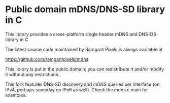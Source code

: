 # Public domain mDNS/DNS-SD library in C

This library provides a cross-platform single header mDNS and DNS-DS library in C
  
The latest source code maintained by Rampant Pixels is always available at

https://github.com/rampantpixels/mdns

This library is put in the public domain; you can redistribute it and/or modify it without any restrictions.

This fork features DNS-SD discovery and mDNS queries per interface (on IPv4, perhaps someday on IPv6 as well). Check the mdns.c main for examples.

